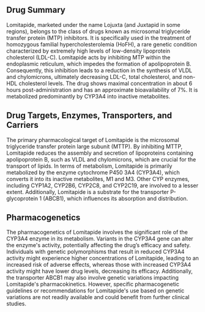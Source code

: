 ## Drug Summary
Lomitapide, marketed under the name Lojuxta (and Juxtapid in some regions), belongs to the class of drugs known as microsomal triglyceride transfer protein (MTP) inhibitors. It is specifically used in the treatment of homozygous familial hypercholesterolemia (HoFH), a rare genetic condition characterized by extremely high levels of low-density lipoprotein cholesterol (LDL-C). Lomitapide acts by inhibiting MTP within the endoplasmic reticulum, which impedes the formation of apolipoprotein B. Consequently, this inhibition leads to a reduction in the synthesis of VLDL and chylomicrons, ultimately decreasing LDL-C, total cholesterol, and non-HDL cholesterol levels. The drug shows maximal concentration in about 6 hours post-administration and has an approximate bioavailability of 7%. It is metabolized predominantly by CYP3A4 into inactive metabolites.

## Drug Targets, Enzymes, Transporters, and Carriers
The primary pharmacological target of Lomitapide is the microsomal triglyceride transfer protein large subunit (MTTP). By inhibiting MTTP, Lomitapide reduces the assembly and secretion of lipoproteins containing apolipoprotein B, such as VLDL and chylomicrons, which are crucial for the transport of lipids. In terms of metabolism, Lomitapide is primarily metabolized by the enzyme cytochrome P450 3A4 (CYP3A4), which converts it into its inactive metabolites, M1 and M3. Other CYP enzymes, including CYP1A2, CYP2B6, CYP2C8, and CYP2C19, are involved to a lesser extent. Additionally, Lomitapide is a substrate for the transporter P-glycoprotein 1 (ABCB1), which influences its absorption and distribution.

## Pharmacogenetics
The pharmacogenetics of Lomitapide involves the significant role of the CYP3A4 enzyme in its metabolism. Variants in the CYP3A4 gene can alter the enzyme's activity, potentially affecting the drug’s efficacy and safety. Individuals with genetic polymorphisms that result in reduced CYP3A4 activity might experience higher concentrations of Lomitapide, leading to an increased risk of adverse effects, whereas those with increased CYP3A4 activity might have lower drug levels, decreasing its efficacy. Additionally, the transporter ABCB1 may also involve genetic variations impacting Lomitapide's pharmacokinetics. However, specific pharmacogenetic guidelines or recommendations for Lomitapide's use based on genetic variations are not readily available and could benefit from further clinical studies.